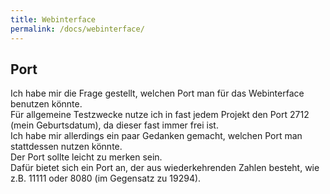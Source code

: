 ```yaml
---
title: Webinterface
permalink: /docs/webinterface/
---
```


## Port

Ich habe mir die Frage gestellt, welchen Port man für das Webinterface benutzen könnte.  
Für allgemeine Testzwecke nutze ich in fast jedem Projekt den Port 2712 (mein Geburtsdatum), da dieser fast immer frei ist.  
Ich habe mir allerdings ein paar Gedanken gemacht, welchen Port man stattdessen nutzen könnte.  
Der Port sollte leicht zu merken sein.  
Dafür bietet sich ein Port an, der aus wiederkehrenden Zahlen besteht, wie z.B. 11111 oder 8080 (im Gegensatz zu 19294).  